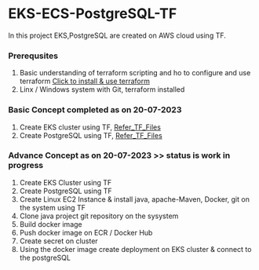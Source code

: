 # EKS-ECS-PostgreSQL-TF
In this project EKS,PostgreSQL are created on AWS cloud using TF.

### Prerequsites
1. Basic understanding of terraform scripting and ho to configure and use terraform [Click to install & use terraform](https://phoenixnap.com/kb/how-to-install-terraform)
2. Linx / Windows system with Git, terraform installed

### Basic Concept completed as on 20-07-2023
1. Create EKS cluster using TF, [Refer_TF_Files](https://github.com/anand40090/EKS-PostgreSQL-TF/tree/master/EKS-TF)
1. Create PostgreSQL using TF, [Refer_TF_Files](https://github.com/anand40090/EKS-PostgreSQL-TF/tree/master/PostgreSQL-TF)

### Advance Concept as on 20-07-2023 >> status is work in progress 
1. Create EKS Cluster using TF
2. Create PostgreSQL using TF
3. Create Linux EC2 Instance & install java, apache-Maven, Docker, git on the system using TF
4. Clone java project git repository on the sysystem
5. Build docker image
6. Push docker image on ECR / Docker Hub
7. Create secret on cluster
8. Using the docker image create deployment on EKS cluster & connect to the postgreSQL

